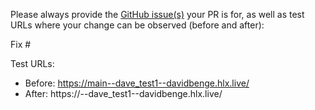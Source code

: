 Please always provide the [GitHub issue(s)](../issues) your PR is for, as well as test URLs where your change can be observed (before and after):

Fix #<gh-issue-id>

Test URLs:
- Before: https://main--dave_test1--davidbenge.hlx.live/
- After: https://<branch>--dave_test1--davidbenge.hlx.live/
